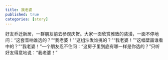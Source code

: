 ```yaml
---
title: 我老婆
published: true
categories: [story]
---
```


好友乔迁新居，一群朋友前去参观庆贺。大家一面欣赏雅致的装潢，一面不停地问：“这套音响谁选的？”“我老婆！”“这组沙发谁挑的？”“我老婆！”“这幅壁画谁看中的？”“我老婆！”一个朋友忍不住问：“这房子里到底有哪一样是你选的？”只听好友得意地说：“我老婆！”

